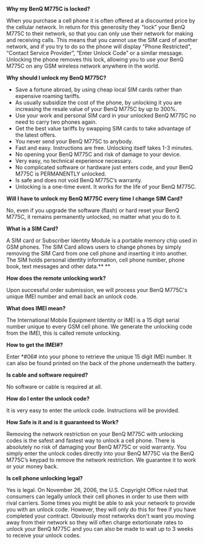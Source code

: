 **Why my BenQ M775C is locked?**

When you purchase a cell phone it is often offered at a discounted price by the cellular network. In return for this generosity they "lock" your BenQ M775C to their network, so that you can only use their network for making and receiving calls. This means that you cannot use the SIM card of another network, and if you try to do so the phone will display "Phone Restricted", “Contact Service Provider”, “Enter Unlock Code” or a similar message. Unlocking the phone removes this lock, allowing you to use your BenQ M775C on any GSM wireless network anywhere in the world.



**Why should I unlock my BenQ M775C?**

- Save a fortune abroad, by using cheap local SIM cards rather than expensive roaming tariffs.
- As usually subsidize the cost of the phone, by unlocking it you are increasing the resale value of your BenQ M775C by up to 300%.
- Use your work and personal SIM card in your unlocked BenQ M775C no need to carry two phones again.
- Get the best value tariffs by swapping SIM cards to take advantage of the latest offers.
- You never send your BenQ M775C to anybody.
- Fast and easy. Instructions are free. Unlocking itself takes 1-3 minutes.
- No opening your BenQ M775C and risk of damage to your device.
- Very easy, no technical experience necessary.
- No complicated software or hardware just enters code, and your BenQ M775C is PERMANENTLY unlocked.
- Is safe and does not void BenQ M775C’s warranty.
- Unlocking is a one-time event. It works for the life of your BenQ M775C.

**Will I have to unlock my BenQ M775C every time I change SIM Card?**

No, even if you upgrade the software (flash) or hard reset your BenQ M775C, it remains permanently unlocked, no matter what you do to it.

**What is a SIM Card?**

A SIM card or Subscriber Identity Module is a portable memory chip used in GSM phones. The SIM Card allows users to change phones by simply removing the SIM Card from one cell phone and inserting it into another. The SIM holds personal identity information, cell phone number, phone book, text messages and other data.** **

**How does the remote unlocking work?**

Upon successful order submission, we will process your BenQ M775C's unique IMEI number and email back an unlock code.

**What does IMEI mean?**

The International Mobile Equipment Identity or IMEI is a 15 digit serial number unique to every GSM cell phone. We generate the unlocking code from the IMEI, this is called remote unlocking.

**How to get the IMEI#?**

Enter *#06# into your phone to retrieve the unique 15 digit IMEI number. It can also be found printed on the back of the phone underneath the battery.

**Is cable and software required?**

No software or cable is required at all.

**How do I enter the unlock code?**

It is very easy to enter the unlock code. Instructions will be provided.


**How Safe is it and is it guaranteed to Work?**

Removing the network restriction on your BenQ M775C with unlocking codes is the safest and fastest way to unlock a cell phone. There is absolutely no risk of damaging your BenQ M775C or void warranty. You simply enter the unlock codes directly into your BenQ M775C via the BenQ M775C’s keypad to remove the network restriction. We guarantee it to work or your money back.

**Is cell phone unlocking legal?**

Yes is legal. On November 26, 2006, the U.S. Copyright Office ruled that consumers can legally unlock their cell phones in order to use them with rival carriers. Some times you might be able to ask your network to provide you with an unlock code. However, they will only do this for free if you have completed your contract. Obviously most networks don't want you moving away from their network so they will often charge extortionate rates to unlock your BenQ M775C and you can also be made to wait up to 3 weeks to receive your unlock codes.